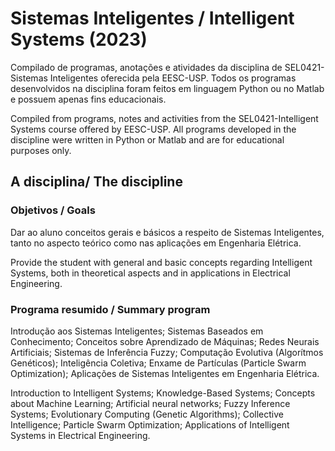 # Sistemas Inteligentes / Intelligent Systems (2023)

Compilado de programas, anotações e atividades da disciplina de SEL0421-Sistemas Inteligentes oferecida pela EESC-USP. Todos os programas desenvolvidos na disciplina foram feitos em linguagem Python ou no Matlab e possuem apenas fins educacionais.

Compiled from programs, notes and activities from the SEL0421-Intelligent Systems course offered by EESC-USP. All programs developed in the discipline were written in Python or Matlab and are for educational purposes only.

## A disciplina/ The discipline

### Objetivos / Goals

Dar ao aluno conceitos gerais e básicos a respeito de Sistemas Inteligentes, tanto no aspecto teórico como nas aplicações em Engenharia Elétrica.

Provide the student with general and basic concepts regarding Intelligent Systems, both in theoretical aspects and in applications in Electrical Engineering.

### Programa resumido / Summary program

Introdução aos Sistemas Inteligentes; Sistemas Baseados em Conhecimento; Conceitos sobre Aprendizado de Máquinas; Redes Neurais Artificiais; Sistemas de Inferência Fuzzy; Computação Evolutiva (Algorítmos Genéticos); Inteligência Coletiva; Enxame de Partículas (Particle Swarm Optimization); Aplicações de Sistemas Inteligentes em Engenharia Elétrica.

Introduction to Intelligent Systems; Knowledge-Based Systems; Concepts about Machine Learning; Artificial neural networks; Fuzzy Inference Systems; Evolutionary Computing (Genetic Algorithms); Collective Intelligence; Particle Swarm Optimization; Applications of Intelligent Systems in Electrical Engineering.
